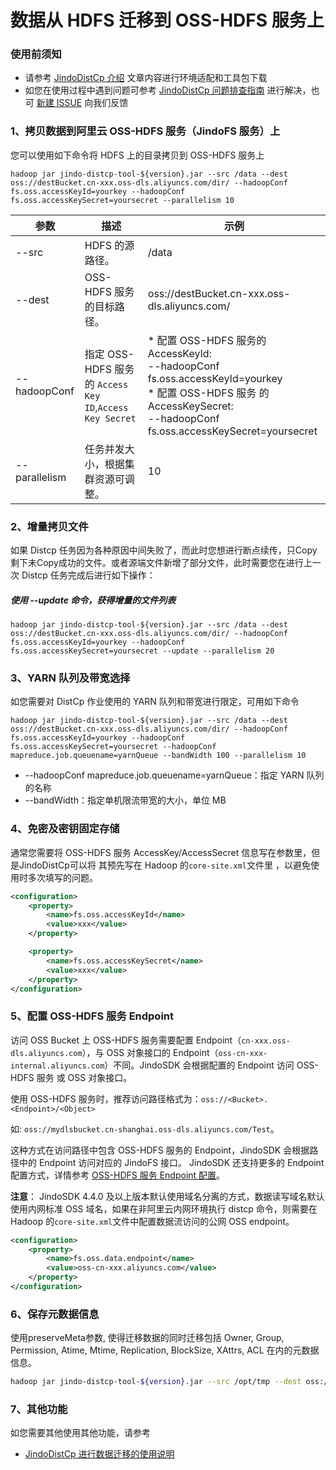 # 数据从 HDFS 迁移到 OSS-HDFS 服务上

### 使用前须知
* 请参考 [JindoDistCp 介绍](jindo_distcp_overview.md) 文章内容进行环境适配和工具包下载
* 如您在使用过程中遇到问题可参考 [JindoDistCp 问题排查指南](jindo_distcp_QA.md) 进行解决，也可 [新建 ISSUE](https://github.com/aliyun/alibabacloud-jindodata/issues/new) 向我们反馈

### 1、拷贝数据到阿里云 OSS-HDFS 服务（JindoFS 服务）上
您可以使用如下命令将 HDFS 上的目录拷贝到 OSS-HDFS 服务上
```shell
hadoop jar jindo-distcp-tool-${version}.jar --src /data --dest oss://destBucket.cn-xxx.oss-dls.aliyuncs.com/dir/ --hadoopConf fs.oss.accessKeyId=yourkey --hadoopConf fs.oss.accessKeySecret=yoursecret --parallelism 10
```

| 参数 | 描述 | 示例 |
| --- | --- | --- |
| --src | HDFS 的源路径。| /data |
| --dest | OSS-HDFS 服务的目标路径。| oss://destBucket.cn-xxx.oss-dls.aliyuncs.com/ |
| --hadoopConf | 指定 OSS-HDFS 服务的 `Access Key ID`,`Access Key Secret` |  *  配置 OSS-HDFS 服务的 AccessKeyId:</br>  --hadoopConf fs.oss.accessKeyId=yourkey</br>  * 配置 OSS-HDFS 服务 的 AccessKeySecret:</br>  --hadoopConf fs.oss.accessKeySecret=yoursecret |
| --parallelism | 任务并发大小，根据集群资源可调整。| 10 |

### 2、增量拷贝文件
如果 Distcp 任务因为各种原因中间失败了，而此时您想进行断点续传，只Copy剩下未Copy成功的文件。或者源端文件新增了部分文件，此时需要您在进行上一次 Distcp 任务完成后进行如下操作：
##### 使用 --update 命令，获得增量的文件列表
```shell
hadoop jar jindo-distcp-tool-${version}.jar --src /data --dest oss://destBucket.cn-xxx.oss-dls.aliyuncs.com/dir/ --hadoopConf fs.oss.accessKeyId=yourkey --hadoopConf fs.oss.accessKeySecret=yoursecret --update --parallelism 20
```

### 3、YARN 队列及带宽选择
如您需要对 DistCp 作业使用的 YARN 队列和带宽进行限定，可用如下命令
```shell
hadoop jar jindo-distcp-tool-${version}.jar --src /data --dest oss://destBucket.cn-xxx.oss-dls.aliyuncs.com/dir/ --hadoopConf fs.oss.accessKeyId=yourkey --hadoopConf fs.oss.accessKeySecret=yoursecret --hadoopConf mapreduce.job.queuename=yarnQueue --bandWidth 100 --parallelism 10
```
* --hadoopConf mapreduce.job.queuename=yarnQueue：指定 YARN 队列的名称
* --bandWidth：指定单机限流带宽的大小，单位 MB

### 4、免密及密钥固定存储
通常您需要将 OSS-HDFS 服务 AccessKey/AccessSecret 信息写在参数里，但是JindoDistCp可以将 其预先写在 Hadoop 的`core-site.xml`文件里 ，以避免使用时多次填写的问题。
```xml
<configuration>
    <property>
        <name>fs.oss.accessKeyId</name>
        <value>xxx</value>
    </property>

    <property>
        <name>fs.oss.accessKeySecret</name>
        <value>xxx</value>
    </property>
</configuration>
```

### 5、配置 OSS-HDFS 服务 Endpoint

访问 OSS Bucket 上 OSS-HDFS 服务需要配置 Endpoint（`cn-xxx.oss-dls.aliyuncs.com`），与 OSS 对象接口的 Endpoint（`oss-cn-xxx-internal.aliyuncs.com`）不同。JindoSDK 会根据配置的 Endpoint 访问 OSS-HDFS 服务 或 OSS 对象接口。

使用 OSS-HDFS 服务时，推荐访问路径格式为：`oss://<Bucket>.<Endpoint>/<Object>`

如: `oss://mydlsbucket.cn-shanghai.oss-dls.aliyuncs.com/Test`。

这种方式在访问路径中包含 OSS-HDFS 服务的 Endpoint，JindoSDK 会根据路径中的 Endpoint 访问对应的 JindoFS 接口。 JindoSDK 还支持更多的 Endpoint 配置方式，详情参考 [OSS-HDFS 服务 Endpoint 配置](/docs/user/4.x/4.6.x/4.6.7/jindofs/configuration/jindosdk_endpoint_configuration.md)。

**注意**：
JindoSDK 4.4.0 及以上版本默认使用域名分离的方式，数据读写域名默认使用内网标准 OSS 域名，如果在非阿里云内网环境执行 distcp 命令，则需要在 Hadoop 的`core-site.xml`文件中配置数据流访问的公网 OSS endpoint。
```xml
<configuration>
    <property>
        <name>fs.oss.data.endpoint</name>
        <value>oss-cn-xxx.aliyuncs.com</value>
    </property>
</configuration>
```

### 6、保存元数据信息

使用preserveMeta参数, 使得迁移数据的同时迁移包括 Owner, Group, Permission, Atime, Mtime, Replication, BlockSize, XAttrs, ACL 在内的元数据信息。

```bash
hadoop jar jindo-distcp-tool-${version}.jar --src /opt/tmp --dest oss://destBucket.cn-xxx.oss-dls.aliyuncs.com/dir/ --preserveMeta
```

### 7、其他功能
如您需要其他使用其他功能，请参考
* [JindoDistCp 进行数据迁移的使用说明](jindo_distcp_how_to.md)